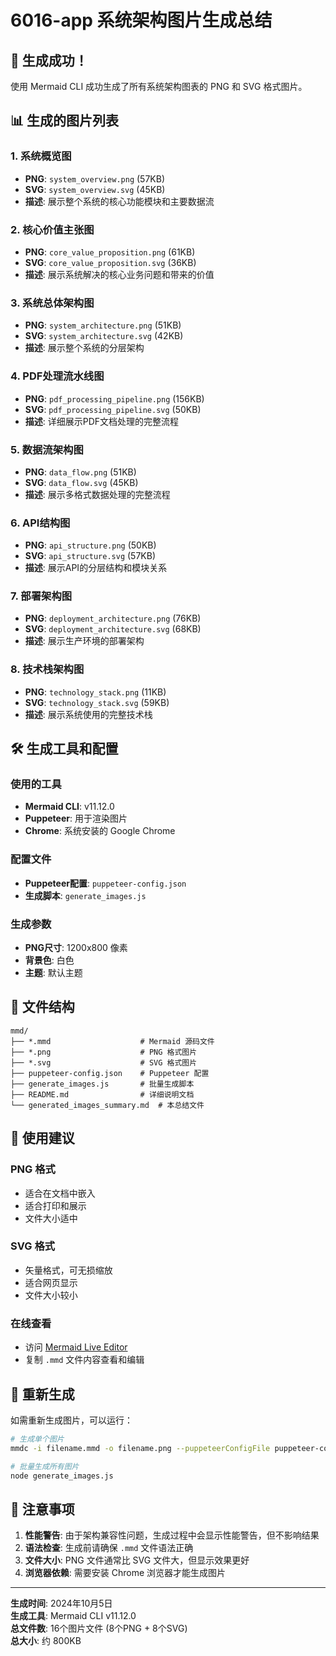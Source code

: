 # 6016-app 系统架构图片生成总结

## 🎉 生成成功！

使用 Mermaid CLI 成功生成了所有系统架构图表的 PNG 和 SVG 格式图片。

## 📊 生成的图片列表

### 1. 系统概览图
- **PNG**: `system_overview.png` (57KB)
- **SVG**: `system_overview.svg` (45KB)
- **描述**: 展示整个系统的核心功能模块和主要数据流

### 2. 核心价值主张图
- **PNG**: `core_value_proposition.png` (61KB)
- **SVG**: `core_value_proposition.svg` (36KB)
- **描述**: 展示系统解决的核心业务问题和带来的价值

### 3. 系统总体架构图
- **PNG**: `system_architecture.png` (51KB)
- **SVG**: `system_architecture.svg` (42KB)
- **描述**: 展示整个系统的分层架构

### 4. PDF处理流水线图
- **PNG**: `pdf_processing_pipeline.png` (156KB)
- **SVG**: `pdf_processing_pipeline.svg` (50KB)
- **描述**: 详细展示PDF文档处理的完整流程

### 5. 数据流架构图
- **PNG**: `data_flow.png` (51KB)
- **SVG**: `data_flow.svg` (45KB)
- **描述**: 展示多格式数据处理的完整流程

### 6. API结构图
- **PNG**: `api_structure.png` (50KB)
- **SVG**: `api_structure.svg` (57KB)
- **描述**: 展示API的分层结构和模块关系

### 7. 部署架构图
- **PNG**: `deployment_architecture.png` (76KB)
- **SVG**: `deployment_architecture.svg` (68KB)
- **描述**: 展示生产环境的部署架构

### 8. 技术栈架构图
- **PNG**: `technology_stack.png` (11KB)
- **SVG**: `technology_stack.svg` (59KB)
- **描述**: 展示系统使用的完整技术栈

## 🛠️ 生成工具和配置

### 使用的工具
- **Mermaid CLI**: v11.12.0
- **Puppeteer**: 用于渲染图片
- **Chrome**: 系统安装的 Google Chrome

### 配置文件
- **Puppeteer配置**: `puppeteer-config.json`
- **生成脚本**: `generate_images.js`

### 生成参数
- **PNG尺寸**: 1200x800 像素
- **背景色**: 白色
- **主题**: 默认主题

## 📁 文件结构

```
mmd/
├── *.mmd                    # Mermaid 源码文件
├── *.png                    # PNG 格式图片
├── *.svg                    # SVG 格式图片
├── puppeteer-config.json    # Puppeteer 配置
├── generate_images.js       # 批量生成脚本
├── README.md                # 详细说明文档
└── generated_images_summary.md  # 本总结文件
```

## 🚀 使用建议

### PNG 格式
- 适合在文档中嵌入
- 适合打印和展示
- 文件大小适中

### SVG 格式
- 矢量格式，可无损缩放
- 适合网页显示
- 文件大小较小

### 在线查看
- 访问 [Mermaid Live Editor](https://mermaid.live/)
- 复制 `.mmd` 文件内容查看和编辑

## 🔧 重新生成

如需重新生成图片，可以运行：

```bash
# 生成单个图片
mmdc -i filename.mmd -o filename.png --puppeteerConfigFile puppeteer-config.json

# 批量生成所有图片
node generate_images.js
```

## 📝 注意事项

1. **性能警告**: 由于架构兼容性问题，生成过程中会显示性能警告，但不影响结果
2. **语法检查**: 生成前请确保 `.mmd` 文件语法正确
3. **文件大小**: PNG 文件通常比 SVG 文件大，但显示效果更好
4. **浏览器依赖**: 需要安装 Chrome 浏览器才能生成图片

---

**生成时间**: 2024年10月5日  
**生成工具**: Mermaid CLI v11.12.0  
**总文件数**: 16个图片文件 (8个PNG + 8个SVG)  
**总大小**: 约 800KB
